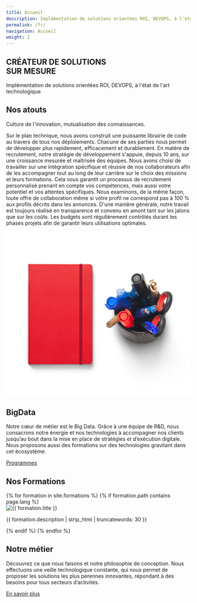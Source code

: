 ```yaml
---
title: Accueil
description: Implémentation de solutions orientées ROI, DEVOPS, à l'état de l'art technologique
permalink: /fr/
navigation: Accueil
weight: 1
---
```


<!-- Slider Start -->
<section id="slider">
  <div class="container">
    <div class="row">
      <div class="col-md-10 col-md-offset-2">
        <div class="block">
          <h1 class="animated fadeInUp">CRÉATEUR DE SOLUTIONS <br> SUR MESURE</h1>
          <p class="animated fadeInUp">Implémentation de solutions orientées ROI, DEVOPS, à l'état de l'art technologique
            </p>
        </div>
      </div>
    </div>
  </div>
</section>
<!-- Wrapper Start -->
<section id="intro">
  <div class="container">
    <div class="row">
      <div class="col-md-7 col-sm-12">
        <div class="block">
          <div class="section-title">
            <h2>Nos atouts</h2>
            <p>Culture de l'innovation, mutualisation des connaissances.</p>
          </div>
          <p>Sur le plan technique, nous avons construit une puissante librairie de code au travers de tous nos déploiements. Chacune de ses parties nous permet de développer plus rapidement, efficacement et durablement. En matère de recrutement, notre stratégie de développement s'appuie, depuis 10 ans, sur une croissance mesurée et maîtrisée des équipes. Nous avons choisi de travailler sur une intégration spécifique et réussie de nos collaborateurs afin de les accompagner tout au long de leur carrière sur le choix des missions et leurs formations. Cela vous garantit un processus de recrutement personnalisé prenant en compte vos compétences, mais aussi votre potentiel et vos attentes spécifiques. Nous examinons, de la même façon, toute offre de collaboration même si votre profil ne correspond pas à 100 % aux profils décrits dans les annonces. D'une manière générale, notre travail est toujours réalisé en transparence et convenu en amont tant sur les jalons que sur les coûts. Les budgets sont régulièrement contrôlés durant les phases projets afin de garantir leurs utilisations optimales.</p>
        </div>
      </div><!-- .col-md-7 close -->
      <div class="col-md-5 col-sm-12">
        <div class="block">
          <img src="/assets/img/wrapper-img.png" alt="Img">
        </div>
      </div><!-- .col-md-5 close -->
    </div>
  </div>
</section>

<section id="feature">
<div class="container">
  <div class="row">
    <div class="col-md-6 col-md-offset-6">
      <h2>BigData</h2>
      <p>Notre cœur de métier est le Big Data. Grâce à une équipe de R&D, nous consacrons notre énergie et nos technologies à accompagner nos clients jusqu’au bout dans la mise en place de stratégies et d’exécution digitale. Nous proposons aussi des formations sur des technologies gravitant dans cet écosystème.</p>
      <a href="#" class="btn btn-view-works">Programmes</a>
    </div>
  </div>
</div>
</section>

<!-- Service Start -->
<section id="service">
  <div class="container">
    <div class="row">
      <div class="section-title">
        <h2>Nos Formations</h2>
      </div>
    </div>
    <div class="row">
      {% for formation in site.formations %}
      {% if formation.path contains page.lang %}
      <div class="col-sm-6 col-md-4">
        <div class="service-item">
          <img src="{{ site.baseurl }}/assets/formations/{{ formation.title }}.png" alt="{{ formation.title }}">
          <p>{{ formation.description | strip_html | truncatewords: 30 }}</p>
        </div>
      </div>
      {% endif %}
      {% endfor %}
    </div>
  </div>
</section>
<!-- Call to action Start -->
<section id="call-to-action">
  <div class="container">
    <div class="row">
      <div class="col-md-12">
        <div class="block">
          <h2>Notre métier</h2>
          <p>Découvrez ce que nous faisons et notre philosophie de conception. Nous effectuons une veille technologique constante, qui nous permet de proposer les solutions les plus perennes innovantes, répondant à des besoins pour tous secteurs d’activités.</p>
          <a class="btn btn-default btn-call-to-action" href="/{{ page.lang }}/our-work.html" >En savoir plus</a>
        </div>
      </div>
    </div>
  </div>
</section>
<!-- Content Start -->

